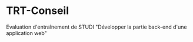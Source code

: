 # TRT-Conseil
Evaluation d'entraînement de STUDI "Développer la partie back-end d'une application web"
